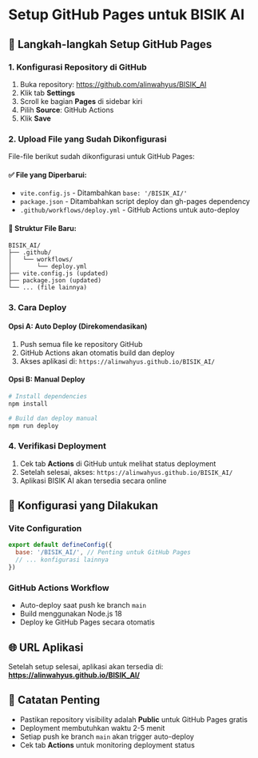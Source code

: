# Setup GitHub Pages untuk BISIK AI

## 🚀 Langkah-langkah Setup GitHub Pages

### 1. Konfigurasi Repository di GitHub
1. Buka repository: https://github.com/alinwahyus/BISIK_AI
2. Klik tab **Settings**
3. Scroll ke bagian **Pages** di sidebar kiri
4. Pilih **Source**: GitHub Actions
5. Klik **Save**

### 2. Upload File yang Sudah Dikonfigurasi
File-file berikut sudah dikonfigurasi untuk GitHub Pages:

#### ✅ File yang Diperbarui:
- `vite.config.js` - Ditambahkan `base: '/BISIK_AI/'`
- `package.json` - Ditambahkan script deploy dan gh-pages dependency
- `.github/workflows/deploy.yml` - GitHub Actions untuk auto-deploy

#### 📁 Struktur File Baru:
```
BISIK_AI/
├── .github/
│   └── workflows/
│       └── deploy.yml
├── vite.config.js (updated)
├── package.json (updated)
└── ... (file lainnya)
```

### 3. Cara Deploy

#### Opsi A: Auto Deploy (Direkomendasikan)
1. Push semua file ke repository GitHub
2. GitHub Actions akan otomatis build dan deploy
3. Akses aplikasi di: `https://alinwahyus.github.io/BISIK_AI/`

#### Opsi B: Manual Deploy
```bash
# Install dependencies
npm install

# Build dan deploy manual
npm run deploy
```

### 4. Verifikasi Deployment
1. Cek tab **Actions** di GitHub untuk melihat status deployment
2. Setelah selesai, akses: `https://alinwahyus.github.io/BISIK_AI/`
3. Aplikasi BISIK AI akan tersedia secara online

## 🔧 Konfigurasi yang Dilakukan

### Vite Configuration
```javascript
export default defineConfig({
  base: '/BISIK_AI/', // Penting untuk GitHub Pages
  // ... konfigurasi lainnya
})
```

### GitHub Actions Workflow
- Auto-deploy saat push ke branch `main`
- Build menggunakan Node.js 18
- Deploy ke GitHub Pages secara otomatis

## 🌐 URL Aplikasi
Setelah setup selesai, aplikasi akan tersedia di:
**https://alinwahyus.github.io/BISIK_AI/**

## 📝 Catatan Penting
- Pastikan repository visibility adalah **Public** untuk GitHub Pages gratis
- Deployment membutuhkan waktu 2-5 menit
- Setiap push ke branch `main` akan trigger auto-deploy
- Cek tab **Actions** untuk monitoring deployment status